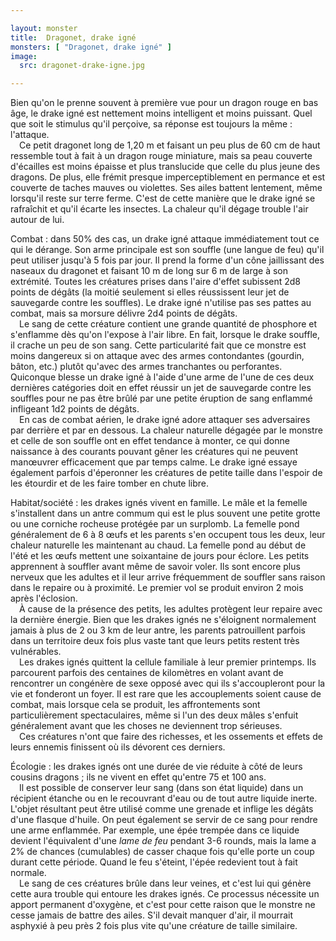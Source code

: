 ```yaml
---

layout: monster
title:  Dragonet, drake igné
monsters: [ "Dragonet, drake igné" ]
image: 
  src: dragonet-drake-igne.jpg

---
```


Bien qu'on le prenne souvent à première vue pour un dragon rouge en bas âge, le drake igné est nettement moins intelligent et moins puissant. Quel que soit le stimulus qu'il perçoive, sa réponse est toujours la même : l'attaque.  
&emsp;Ce petit dragonet long de 1,20 m et faisant un peu plus de 60 cm de haut ressemble tout à fait à un dragon rouge miniature, mais sa peau couverte d'écailles est moins épaisse et plus translucide que celle du plus jeune des dragons. De plus, elle frémit presque imperceptiblement en permance et est couverte de taches mauves ou violettes. Ses ailes battent lentement, même lorsqu'il reste sur terre ferme. C'est de cette manière que le drake igné se rafraîchit et qu'il écarte les insectes. La chaleur qu'il dégage trouble l'air autour de lui.

<span class="heading">Combat :</span> dans 50% des cas, un drake igné attaque immédiatement tout ce qui le dérange. Son arme principale est son souffle (une langue de feu) qu'il peut utiliser jusqu'à 5 fois par jour. Il prend la forme d'un cône jaillissant des naseaux du dragonet et faisant 10 m de long sur 6 m de large à son extrémité. Toutes les créatures prises dans l'aire d'effet subissent 2d8 points de dégâts (la moitié seulement si elles réussissent leur jet de sauvegarde contre les souffles). Le drake igné n'utilise pas ses pattes au combat, mais sa morsure délivre 2d4 points de dégâts.  
&emsp;Le sang de cette créature contient une grande quantité de phosphore et s'enflamme dès qu'on l'expose à l'air libre. En fait, lorsque le drake souffle, il crache un peu de son sang. Cette particularité fait que ce monstre est moins dangereux si on attaque avec des armes contondantes (gourdin, bâton, etc.) plutôt qu'avec des armes tranchantes ou perforantes. Quiconque blesse un drake igné à l'aide d'une arme de l'une de ces deux dernières catégories doit en effet réussir un jet de sauvegarde contre les souffles pour ne pas être brûlé par une petite éruption de sang enflammé infligeant 1d2 points de dégâts.  
&emsp;En cas de combat aérien, le drake igné adore attaquer ses adversaires par derrière et par en dessous. La chaleur naturelle dégagée par le monstre et celle de son souffle ont en effet tendance à monter, ce qui donne naissance à des courants pouvant gêner les créatures qui ne peuvent manœuvrer efficacement que par temps calme. Le drake igné essaye également parfois d'éperonner les créatures de petite taille dans l'espoir de les étourdir et de les faire tomber en chute libre.

<span class="heading">Habitat/société :</span> les drakes ignés vivent en famille. Le mâle et la femelle s'installent dans un antre commum qui est le plus souvent une petite grotte ou une corniche rocheuse protégée par un surplomb. La femelle pond généralement de 6 à 8 œufs et les parents s'en occupent tous les deux, leur chaleur naturelle les maintenant au chaud. La femelle pond au début de l'été et les œufs mettent une soixantaine de jours pour éclore. Les petits apprennent à souffler avant même de savoir voler. Ils sont encore plus nerveux que les adultes et il leur arrive fréquemment de souffler sans raison dans le repaire ou à proximité. Le premier vol se produit environ 2 mois après l'éclosion.  
&emsp;À cause de la présence des petits, les adultes protègent leur repaire avec la dernière énergie. Bien que les drakes ignés ne s'éloignent normalement jamais à plus de 2 ou 3 km de leur antre, les parents patrouillent parfois dans un territoire deux fois plus vaste tant que leurs petits restent très vulnérables.  
&emsp;Les drakes ignés quittent la cellule familiale à leur premier printemps. Ils parcourent parfois des centaines de kilomètres en volant avant de rencontrer un congénère de sexe opposé avec qui ils s'accoupleront pour la vie et fonderont un foyer. Il est rare que les accouplements soient cause de combat, mais lorsque cela se produit, les affrontements sont particulièrement spectaculaires, même si l'un des deux mâles s'enfuit généralement avant que les choses ne deviennent trop sérieuses.  
&emsp;Ces créatures n'ont que faire des richesses, et les ossements et effets de leurs ennemis finissent où ils dévorent ces derniers.

<span class="heading">Écologie :</span> les drakes ignés ont une durée de vie réduite à côté de leurs cousins dragons ; ils ne vivent en effet qu'entre 75 et 100 ans.  
&emsp;Il est possible de conserver leur sang (dans son état liquide) dans un récipient étanche ou en le recouvrant d'eau ou de tout autre liquide inerte. L'objet résultant peut être utilisé comme une grenade et inflige les dégâts d'une flasque d'huile. On peut également se servir de ce sang pour rendre une arme enflammée. Par exemple, une épée trempée dans ce liquide devient l'équivalent d'une _lame de feu_ pendant 3-6 rounds, mais la lame a 2% de chances (cumulables) de casser chaque fois qu'elle porte un coup durant cette période. Quand le feu s'éteint, l'épée redevient tout à fait normale.  
&emsp;Le sang de ces créatures brûle dans leur veines, et c'est lui qui génère cette aura trouble qui entoure les drakes ignés. Ce processus nécessite un apport permanent d'oxygène, et c'est pour cette raison que le monstre ne cesse jamais de battre des ailes. S'il devait manquer d'air, il mourrait asphyxié à peu près 2 fois plus vite qu'une créature de taille similaire.